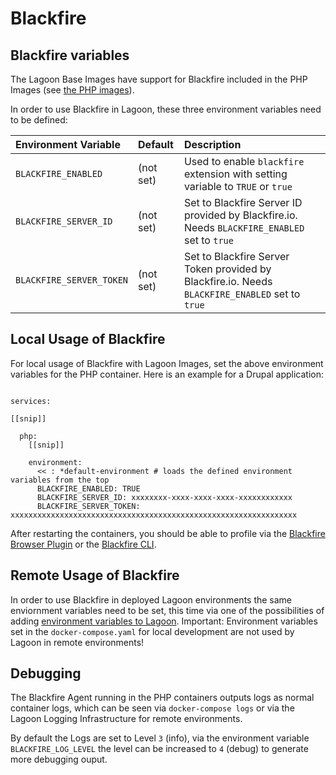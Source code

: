 # Blackfire

## Blackfire variables

The Lagoon Base Images have support for Blackfire included in the PHP Images (see [the PHP images](https://github.com/uselagoon/lagoon-images/blob/main/images/php-fpm/entrypoints/80-php-blackfire.sh)).

In order to use Blackfire in Lagoon, these three environment variables need to be defined:

| Environment Variable | Default | Description |
| :--- | :--- | :--- |
| `BLACKFIRE_ENABLED` | \(not set\) | Used to enable `blackfire` extension with setting variable to `TRUE` or `true` |
| `BLACKFIRE_SERVER_ID` | \(not set\) | Set to Blackfire Server ID provided by Blackfire.io. Needs `BLACKFIRE_ENABLED` set to `true` |
| `BLACKFIRE_SERVER_TOKEN` | \(not set\) | Set to Blackfire Server Token provided by Blackfire.io. Needs `BLACKFIRE_ENABLED` set to `true` |

## Local Usage of Blackfire

For local usage of Blackfire with Lagoon Images, set the above environment variables for the PHP container. Here is an example for a Drupal application:

```

services:

[[snip]]

  php:
    [[snip]]
    
    environment:
      << : *default-environment # loads the defined environment variables from the top
      BLACKFIRE_ENABLED: TRUE
      BLACKFIRE_SERVER_ID: xxxxxxxx-xxxx-xxxx-xxxx-xxxxxxxxxxxx
      BLACKFIRE_SERVER_TOKEN: xxxxxxxxxxxxxxxxxxxxxxxxxxxxxxxxxxxxxxxxxxxxxxxxxxxxxxxxxxxxxxxx
```

After restarting the containers, you should be able to profile via the [Blackfire Browser Plugin](https://blackfire.io/docs/profiling-cookbooks/profiling-http-via-browser) or the [Blackfire CLI](https://blackfire.io/docs/profiling-cookbooks/profiling-http-via-cli).

## Remote Usage of Blackfire

In order to use Blackfire in deployed Lagoon environments the same enviornment variables need to be set, this time via one of the possibilities of adding [environment variables to Lagoon](environment-variables.md). Important: Environment variables set in the `docker-compose.yaml` for local development are not used by Lagoon in remote environments! 


## Debugging

The Blackfire Agent running in the PHP containers outputs logs as normal container logs, which can be seen via `docker-compose logs` or via the Lagoon Logging Infrastructure for remote environments.

By default the Logs are set to Level `3` (info), via the environment variable `BLACKFIRE_LOG_LEVEL` the level can be increased to `4` (debug) to generate more debugging ouput.
